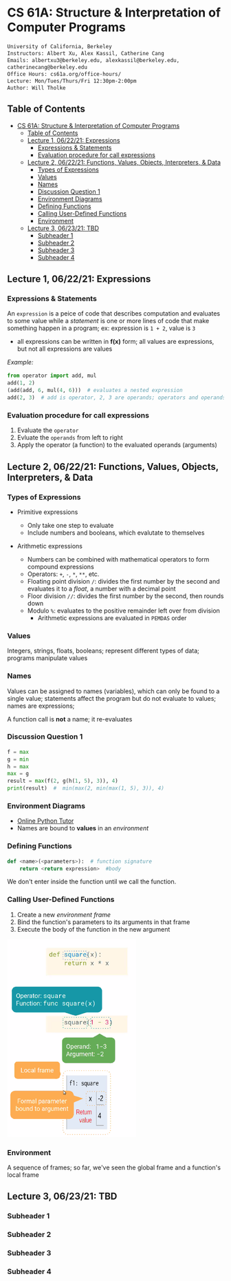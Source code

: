 # CS 61A: Structure & Interpretation of Computer Programs

    University of California, Berkeley
    Instructors: Albert Xu, Alex Kassil, Catherine Cang
    Emails: albertxu3@berkeley.edu, alexkassil@berkeley.edu,  catherinecang@berkeley.edu
    Office Hours: cs61a.org/office-hours/
    Lecture: Mon/Tues/Thurs/Fri 12:30pm-2:00pm
    Author: Will Tholke

## Table of Contents
- [CS 61A: Structure & Interpretation of Computer Programs](#cs-61a-structure--interpretation-of-computer-programs)
  - [Table of Contents](#table-of-contents)
  - [Lecture 1, 06/22/21: Expressions](#lecture-1-062221-expressions)
    - [Expressions & Statements](#expressions--statements)
    - [Evaluation procedure for call expressions](#evaluation-procedure-for-call-expressions)
  - [Lecture 2, 06/22/21: Functions, Values, Objects, Interpreters, & Data](#lecture-2-062221-functions-values-objects-interpreters--data)
    - [Types of Expressions](#types-of-expressions)
    - [Values](#values)
    - [Names](#names)
    - [Discussion Question 1](#discussion-question-1)
    - [Environment Diagrams](#environment-diagrams)
    - [Defining Functions](#defining-functions)
    - [Calling User-Defined Functions](#calling-user-defined-functions)
    - [Environment](#environment)
  - [Lecture 3, 06/23/21: TBD](#lecture-3-062321-tbd)
    - [Subheader 1](#subheader-1)
    - [Subheader 2](#subheader-2)
    - [Subheader 3](#subheader-3)
    - [Subheader 4](#subheader-4)


## Lecture 1, 06/22/21: Expressions

### Expressions & Statements

An `expression` is a peice of code that describes computation and evaluates to some value while a *statement* is one or more lines of code that make something happen in a program; ex: expression is `1 + 2`, value is `3`

- all expressions can be written in **f(x)** form; all values are expressions, but not all expressions are values

*Example:*
```py
from operator import add, mul
add(1, 2)  
(add(add, 6, mul(4, 6)))  # evaluates a nested expression
add(2, 3)  # add is operator, 2, 3 are operands; operators and operands are expressions
```

### Evaluation procedure for call expressions

1) Evaluate the `operator`
2) Evluate the `operands` from left to right
3) Apply the operator (a function) to the evaluated operands (arguments)

## Lecture 2, 06/22/21: Functions, Values, Objects, Interpreters, & Data

### Types of Expressions

- Primitive expressions
  - Only take one step to evaluate
  - Include numbers and booleans, which evalutate to themselves

- Arithmetic expressions
  - Numbers can be combined with mathematical operators to form compound expressions
  - Operators: `+`, `-`, `*`, `**`, etc.
  - Floating point division `/`: divides the first number by the second and evaluates it to a *float*, a number with a decimal point
  - Floor division `//`: divides the first number by the second, then rounds down
  - Modulo `%`: evaluates to the positive remainder left over from division
    - Arithmetic expressions are evaluated in `PEMDAS` order

### Values

Integers, strings, floats, booleans; represent different types of data; programs manipulate values

### Names

Values can be assigned to names (variables), which can only be found to a single value; statements affect the program but do not evaluate to values; names are expressions; 

A function call is **not** a name; it re-evaluates

### Discussion Question 1

```py
f = max
g = min
h = max
max = g
result = max(f(2, g(h(1, 5), 3)), 4)
print(result)  #  min(max(2, min(max(1, 5), 3)), 4)
```

### Environment Diagrams

- [Online Python Tutor](http://pythontutor.com/composingprograms.html#mode=edit)
- Names are bound to **values** in an *environment*

### Defining Functions

```py
def <name>(<parameters>):  # function signature
    return <return expression>  #body
```

We don't enter inside the function until we call the function.

### Calling User-Defined Functions

1) Create a new *environment frame*
2) Bind the function's parameters to its arguments in that frame
3) Execute the body of the function in the new argument

<img src="images/environment-diagram.png" alt="drawing" width="300"/>

### Environment
A sequence of frames; so far, we've seen the global frame and a function's local frame

## Lecture 3, 06/23/21: TBD

### Subheader 1

### Subheader 2

### Subheader 3

### Subheader 4